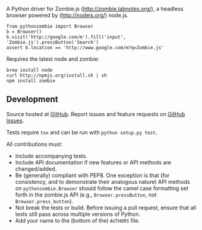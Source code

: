 A Python driver for Zombie.js (http://zombie.labnotes.org/), a headless browser
powered by (http://nodejs.org/) node.js.

    from pythonzombie import Browser
    b = Browser()
    b.visit('http://google.com/m').fill('input', 'Zombie.js').pressButton('Search')
    assert b.location == 'http://www.google.com/m?q=Zombie.js'

Requires the latest node and zombie:

    brew install node
    curl http://npmjs.org/install.sh | sh
    npm install zombie

## Development

Source hosted at [GitHub](https://github.com/ryanpetrello/python-zombie). Report
issues and feature requests on [GitHub
Issues](https://github.com/ryanpetrello/python-zombie/issues).

Tests require ``tox`` and can be run with ``python setup.py test``.

All contributions must:

* Include accompanying tests.
* Include API documentation if new features or API methods are changed/added.
* Be (generally) compliant with PEP8.  One exception is that (for consistency,
  and to demonstrate their analogous nature) API methods on
  ``pythonzombie.Browser`` should follow the camel case formatting set forth in
  the zombie.js API (e.g., ``Browser.pressButton``, not
  ``Browser.press_button``).
* Not break the tests or build. Before issuing a pull request, ensure that all
  tests still pass across multiple versions of Python.
* Add your name to the (bottom of the) ``AUTHORS`` file.
